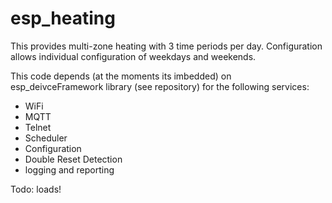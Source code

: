 # esp_heating

This provides multi-zone heating with 3 time periods per day. Configuration allows individual configuration of weekdays and weekends.

This code depends (at the moments its imbedded) on esp_deivceFramework library (see repository) for the following services:

* WiFi
* MQTT
* Telnet
* Scheduler
* Configuration
* Double Reset Detection
* logging and reporting

Todo: loads!
